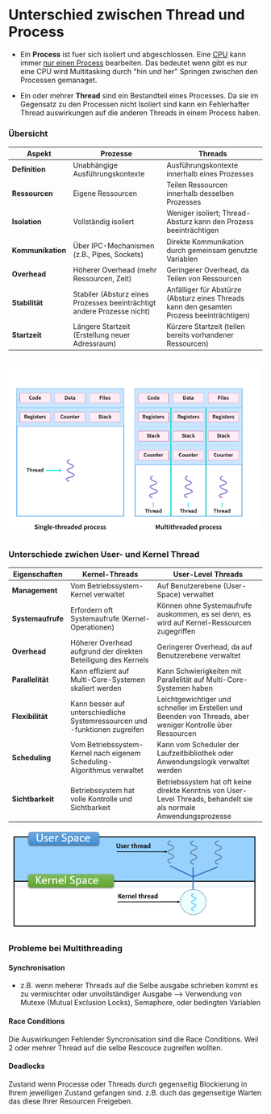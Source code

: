 # Unterschied zwischen Thread und Process 
- Ein **Process** ist fuer sich isoliert und abgeschlossen. Eine <u>CPU</u> kann immer <u>nur einen Process</u> bearbeiten. Das bedeutet wenn gibt es nur eine CPU wird Multitasking durch "hin und her" Springen zwischen den Processen gemanaget.

- Ein oder mehrer **Thread** sind ein Bestandteil eines Processes. Da sie im Gegensatz zu den Processen nicht Isoliert sind kann ein Fehlerhafter Thread auswirkungen auf die anderen Threads in einem Process haben. 

### Übersicht 


| Aspekt               | Prozesse                                    | Threads                                   |
|----------------------|---------------------------------------------|-------------------------------------------|
| **Definition**       | Unabhängige Ausführungskontexte             | Ausführungskontexte innerhalb eines Prozesses|
| **Ressourcen**       | Eigene Ressourcen                           | Teilen Ressourcen innerhalb desselben Prozesses|
| **Isolation**        | Vollständig isoliert                        | Weniger isoliert; Thread-Absturz kann den Prozess beeinträchtigen|
| **Kommunikation**    | Über IPC-Mechanismen (z.B., Pipes, Sockets) | Direkte Kommunikation durch gemeinsam genutzte Variablen|
| **Overhead**         | Höherer Overhead (mehr Ressourcen, Zeit)     | Geringerer Overhead, da Teilen von Ressourcen|
| **Stabilität**       | Stabiler (Absturz eines Prozesses beeinträchtigt andere Prozesse nicht)| Anfälliger für Abstürze (Absturz eines Threads kann den gesamten Prozess beeinträchtigen)|
| **Startzeit**        | Längere Startzeit (Erstellung neuer Adressraum)| Kürzere Startzeit (teilen bereits vorhandener Ressourcen)|

![Process vs Thread](pic/Proccec_vs_thread.png)
---

### Unterschiede zwichen User- und Kernel Thread

| Eigenschaften          | Kernel-Threads                               | User-Level Threads                            |
|------------------------|----------------------------------------------|-----------------------------------------------|
| **Management**         | Vom Betriebssystem-Kernel verwaltet         | Auf Benutzerebene (User-Space) verwaltet      |
| **Systemaufrufe**      | Erfordern oft Systemaufrufe (Kernel-Operationen) | Können ohne Systemaufrufe auskommen, es sei denn, es wird auf Kernel-Ressourcen zugegriffen | 
| **Overhead**           | Höherer Overhead aufgrund der direkten Beteiligung des Kernels | Geringerer Overhead, da auf Benutzerebene verwaltet |
| **Parallelität**       | Kann effizient auf Multi-Core-Systemen skaliert werden | Kann Schwierigkeiten mit Parallelität auf Multi-Core-Systemen haben |
| **Flexibilität**       | Kann besser auf unterschiedliche Systemressourcen und -funktionen zugreifen | Leichtgewichtiger und schneller im Erstellen und Beenden von Threads, aber weniger Kontrolle über Ressourcen |
| **Scheduling**         | Vom Betriebssystem-Kernel nach eigenem Scheduling-Algorithmus verwaltet | Kann vom Scheduler der Laufzeitbibliothek oder Anwendungslogik verwaltet werden |
| **Sichtbarkeit**        | Betriebssystem hat volle Kontrolle und Sichtbarkeit | Betriebssystem hat oft keine direkte Kenntnis von User-Level Threads, behandelt sie als normale Anwendungsprozesse |

![user- vs kernel thread](pic/user_vs_kernel_thread.png)


### Probleme bei Multithreading

#### Synchronisation
- z.B. wenn meherer Threads auf die Selbe ausgabe schrieben kommt es zu vermischter oder unvollständiger Ausgabe --> Verwendung von Mutexe (Mutual Exclusion Locks), Semaphore, oder bedingten Variablen

#### Race Conditions 
Die Auswirkungen Fehlender Syncronisation sind die Race Conditions. Weil 2 oder mehrer Thread auf die selbe Rescouce zugreifen wollten. 

#### Deadlocks
Zustand wenn Processe oder Threads durch gegenseitig Blockierung in Ihrem jeweiligen Zustand gefangen sind. z.B. duch das gegenseitige Warten das diese Ihrer Resourcen Freigeben. 

